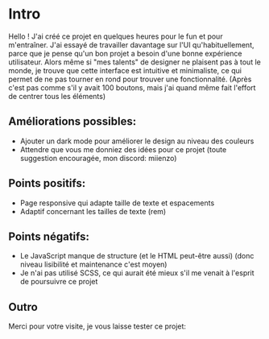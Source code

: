 # Intro

Hello ! J'ai créé ce projet en quelques heures pour le fun et pour m'entraîner. J'ai essayé de travailler davantage sur l'UI qu'habituellement, parce que je pense qu'un bon projet a besoin d'une bonne expérience utilisateur. Alors même si "mes talents" de designer ne plaisent pas à tout le monde, je trouve que cette interface est intuitive et minimaliste, ce qui permet de ne pas tourner en rond pour trouver une fonctionnalité. (Après c'est pas comme s'il y avait 100 boutons, mais j'ai quand même fait l'effort de centrer tous les éléments)

## Améliorations possibles:

-   Ajouter un dark mode pour améliorer le design au niveau des couleurs
-   Attendre que vous me donniez des idées pour ce projet (toute suggestion encouragée, mon discord: miienzo)

## Points positifs:

-   Page responsive qui adapte taille de texte et espacements
-   Adaptif concernant les tailles de texte (rem)

## Points négatifs:

-   Le JavaScript manque de structure (et le HTML peut-être aussi) (donc niveau lisibilité et maintenance c'est moyen)
-   Je n'ai pas utilisé SCSS, ce qui aurait été mieux s'il me venait à l'esprit de poursuivre ce projet

## Outro

Merci pour votre visite, je vous laisse tester ce projet:
